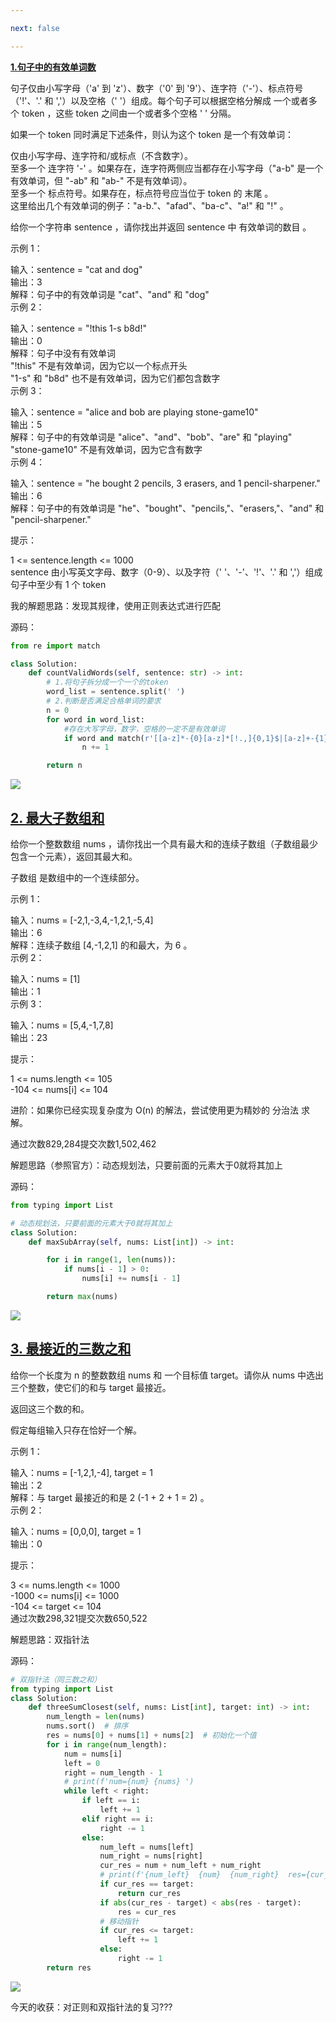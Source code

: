 ```yaml
---

next: false

---
```




<BlogInfo id="1347" title="leetcode刷题日常" author="白日梦想猿" pv=0 read_times=0 pre_cost_time="143" category="leetcode100题" tag_list="['最大之数组合', '              三数之和', '              有效单词数']" create_time="2022.01.27 16:30:50.307141" update_time="2022.07.11 10:35:03" />

**[1.句子中的有效单词数](https://leetcode-cn.com/problems/number-of-valid-words-in-a-sentence/)**  
  
句子仅由小写字母（'a' 到 'z'）、数字（'0' 到 '9'）、连字符（'-'）、标点符号（'!'、'.' 和 ','）以及空格（'
'）组成。每个句子可以根据空格分解成 一个或者多个 token ，这些 token 之间由一个或者多个空格 ' ' 分隔。  
  
如果一个 token 同时满足下述条件，则认为这个 token 是一个有效单词：  
  
仅由小写字母、连字符和/或标点（不含数字）。  
至多一个 连字符 '-' 。如果存在，连字符两侧应当都存在小写字母（"a-b" 是一个有效单词，但 "-ab" 和 "ab-" 不是有效单词）。  
至多一个 标点符号。如果存在，标点符号应当位于 token 的 末尾 。  
这里给出几个有效单词的例子："a-b."、"afad"、"ba-c"、"a!" 和 "!" 。  
  
给你一个字符串 sentence ，请你找出并返回 sentence 中 有效单词的数目 。  
  
  
示例 1：  
  
输入：sentence = "cat and  dog"  
输出：3  
解释：句子中的有效单词是 "cat"、"and" 和 "dog"  
示例 2：  
  
输入：sentence = "!this  1-s b8d!"  
输出：0  
解释：句子中没有有效单词  
"!this" 不是有效单词，因为它以一个标点开头  
"1-s" 和 "b8d" 也不是有效单词，因为它们都包含数字  
示例 3：  
  
输入：sentence = "alice and  bob are playing stone-game10"  
输出：5  
解释：句子中的有效单词是 "alice"、"and"、"bob"、"are" 和 "playing"  
"stone-game10" 不是有效单词，因为它含有数字  
示例 4：  
  
输入：sentence = "he bought 2 pencils, 3 erasers, and 1  pencil-sharpener."  
输出：6  
解释：句子中的有效单词是 "he"、"bought"、"pencils,"、"erasers,"、"and" 和 "pencil-sharpener."  
  
  
提示：  
  
1 <= sentence.length <= 1000  
sentence 由小写英文字母、数字（0-9）、以及字符（' '、'-'、'!'、'.' 和 ','）组成  
句子中至少有 1 个 token  


我的解题思路：发现其规律，使用正则表达式进行匹配

源码：
```python
from re import match

class Solution:
    def countValidWords(self, sentence: str) -> int:
        # 1.将句子拆分成一个一个的token
        word_list = sentence.split(' ')
        # 2.判断是否满足合格单词的要求
        n = 0
        for word in word_list:
            #存在大写字母，数字，空格的一定不是有效单词
            if word and match(r'[[a-z]*-{0}[a-z]*[!.,]{0,1}$|[a-z]+-{1}[a-z]+[!.,]{0,1}$|[!.,]{0,1}]',word): #去掉空格
                n += 1

        return n
```


![](http://www.lll.plus/media/image/2022/01/27/image-20220127162127-1.png)



## **[2\. 最大子数组和](https://leetcode-cn.com/problems/maximum-subarray/)**

给你一个整数数组 nums ，请你找出一个具有最大和的连续子数组（子数组最少包含一个元素），返回其最大和。

子数组 是数组中的一个连续部分。



示例 1：

输入：nums = [-2,1,-3,4,-1,2,1,-5,4]  
输出：6  
解释：连续子数组 [4,-1,2,1] 的和最大，为 6 。  
示例 2：

输入：nums = [1]  
输出：1  
示例 3：

输入：nums = [5,4,-1,7,8]  
输出：23  


提示：

1 <= nums.length <= 105  
-104 <= nums[i] <= 104  


进阶：如果你已经实现复杂度为 O(n) 的解法，尝试使用更为精妙的 分治法 求解。

通过次数829,284提交次数1,502,462

解题思路（参照官方）：动态规划法，只要前面的元素大于0就将其加上

源码：
```python
from typing import List

# 动态规划法，只要前面的元素大于0就将其加上
class Solution:
    def maxSubArray(self, nums: List[int]) -> int:

        for i in range(1, len(nums)):
            if nums[i - 1] > 0:
                nums[i] += nums[i - 1]

        return max(nums)
```


![](http://www.lll.plus/media/image/2022/01/27/image-20220127162448-2.png)

## **[3\. 最接近的三数之和](https://leetcode-cn.com/problems/3sum-closest/)**

给你一个长度为 n 的整数数组 nums 和 一个目标值 target。请你从 nums 中选出三个整数，使它们的和与 target 最接近。

返回这三个数的和。

假定每组输入只存在恰好一个解。



示例 1：

输入：nums = [-1,2,1,-4], target = 1  
输出：2  
解释：与 target 最接近的和是 2 (-1 + 2 + 1 = 2) 。  
示例 2：

输入：nums = [0,0,0], target = 1  
输出：0  


提示：

3 <= nums.length <= 1000  
-1000 <= nums[i] <= 1000  
-104 <= target <= 104  
通过次数298,321提交次数650,522

解题思路：双指针法

源码：
```python
# 双指针法（同三数之和）
from typing import List
class Solution:
    def threeSumClosest(self, nums: List[int], target: int) -> int:
        num_length = len(nums)
        nums.sort()  # 排序
        res = nums[0] + nums[1] + nums[2]  # 初始化一个值
        for i in range(num_length):
            num = nums[i]
            left = 0
            right = num_length - 1
            # print(f'num={num} {nums} ')
            while left < right:
                if left == i:
                    left += 1
                elif right == i:
                    right -= 1
                else:
                    num_left = nums[left]
                    num_right = nums[right]
                    cur_res = num + num_left + num_right
                    # print(f'{num_left}  {num}  {num_right}  res={cur_res}')
                    if cur_res == target:
                        return cur_res
                    if abs(cur_res - target) < abs(res - target):
                        res = cur_res
                    # 移动指针
                    if cur_res <= target:
                        left += 1
                    else:
                        right -= 1
        return res
```


![](http://www.lll.plus/media/image/2022/01/27/image-20220127162754-3.png)


今天的收获：对正则和双指针法的复习???











<ActionBox />
